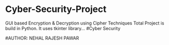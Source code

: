 # Cyber-Security-Project
GUI based Encryption &amp; Decryption using Cipher Techniques
Total Project is build in Python.
It uses tkinter library...
#Cyber Security 

#AUTHOR: NEHAL RAJESH PAWAR
